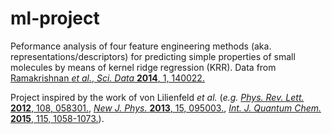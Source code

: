 # ml-project

Peformance analysis of four feature engineering methods (aka. representations/descriptors) for predicting simple properties of small molecules by means of kernel ridge regression (KRR). Data from [Ramakrishnan *et al.*, *Sci. Data* **2014**, 1, 140022.](https://www.nature.com/articles/sdata201422)

Project inspired by the work of von Lilienfeld *et al.* (*e.g.* [*Phys. Rev. Lett.* **2012**, 108, 058301.](https://journals.aps.org/prl/abstract/10.1103/PhysRevLett.108.058301), [*New J. Phys.* **2013**, 15, 095003.](https://iopscience.iop.org/article/10.1088/1367-2630/15/9/095003/meta), [*Int. J. Quantum Chem.* **2015**, 115, 1058-1073.](https://onlinelibrary.wiley.com/doi/full/10.1002/qua.24954)).

